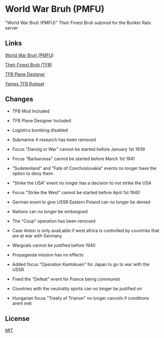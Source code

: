 # World War Bruh (PMFU)
 "World War Bruh (PMFU)" Their Finest Bruh submod for the Bunker Rats server
 
## Links

[World War Bruh (PMFU)](https://steamcommunity.com/sharedfiles/filedetails/?id=2903143741)

[Their Finest Bruh (TFB)](https://steamcommunity.com/workshop/filedetails/?id=2559317737)

[TFB Plane Designer](https://steamcommunity.com/sharedfiles/filedetails/?id=2897704040)

[Yames TFB Ruleset](https://docs.google.com/document/d/1rPelZf4IzChBRSCaaCi09ODUm0bmlFgM5nLrCFBmdJg)

## Changes
- TFB Mod Included
- TFB Plane Designer Included

- Logistics bombing disabled
- Submarine 4 research has been removed
- Focus "Danzig or War" cannot be started before January 1st 1939
- Focus "Barbarossa" cannot be started before March 1st 1941
- "Sudetenland" and "Fate of Czechoslovakia" events no longer have the option to deny them
- "Strike the USA" event no longer has a decision to not strike the USA
- Focus "Strike the West" cannot be started before April 1st 1940
- German event to give USSR Eastern Poland can no longer be denied
- Nations can no longer be embargoed
- The "Coup" operation has been removed
- Case Anton is only avaiLable if west africa is controlled by countries that are at war with Germany
- Wargoals cannot be justified before 1940
- Propaganda mission has no effects
- Added focus "Operation Kantokuen" for Japan to go to war with the USSR
- Fixed the "Defeat" event for France being communist
- Countries with the neutrality spirits can no longer be justified on
- Hungarian focus "Treaty of Trianon" no longer cancels if conditions arent met

## License

[MIT](https://choosealicense.com/licenses/mit/)
